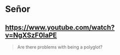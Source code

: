 # Señor

## https://www.youtube.com/watch?v=NgXSzF0IaPE

> Are there problems with being a polyglot? 
